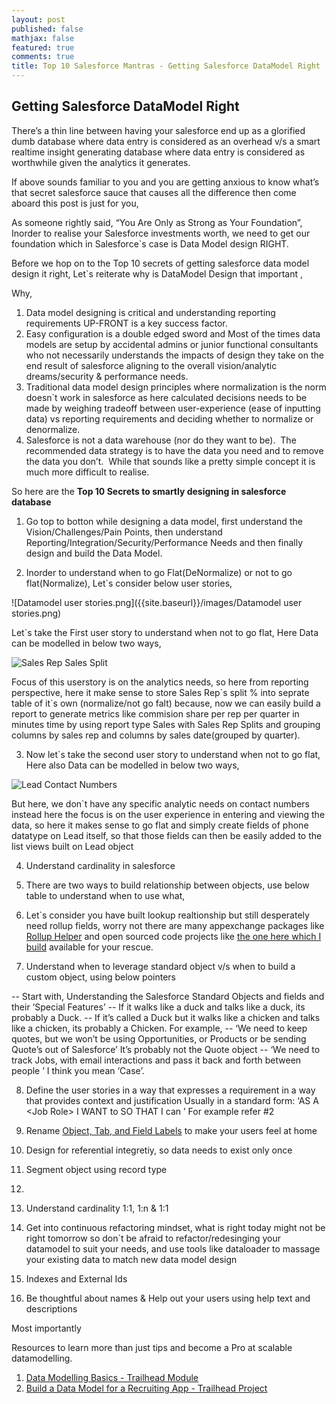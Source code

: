 ```yaml
---
layout: post
published: false
mathjax: false
featured: true
comments: true
title: Top 10 Salesforce Mantras - Getting Salesforce DataModel Right
---
```

## Getting Salesforce DataModel Right

There’s a thin line between having your salesforce end up as a glorified dumb database where data entry is considered as an overhead v/s a smart realtime insight generating database where data entry is considered as worthwhile given the analytics it generates.

If above sounds familiar to you and you are getting anxious to know what’s that secret salesforce sauce that causes all the difference then come aboard this post is just for you,

As someone rightly said, “You Are Only as Strong as Your Foundation”, Inorder to realise your Salesforce investments worth, we need to get our foundation which in Salesforce\`s case is Data Model design RIGHT.

Before we hop on to the Top 10 secrets of getting salesforce data model design it right, Let\`s reiterate why is DataModel Design that important ,

Why,
1. Data model designing is critical and understanding reporting requirements UP-FRONT is a key success factor.
2. Easy configuration is a double edged sword and Most of the times data models are setup by accidental admins or junior functional consultants who not necessarily understands the impacts of design they take on the end result of salesforce aligning to the overall vision/analytic dreams/security & performance needs.
3. Traditional data model design principles where normalization is the norm doesn\`t work in salesforce as here calculated decisions needs to be made by weighing tradeoff between user-experience (ease of inputting data) vs reporting requirements and deciding whether to normalize or denormalize.
4. Salesforce is not a data warehouse (nor do they want to be).  The recommended data strategy is to have the data you need and to remove the data you don’t.  While that sounds like a pretty simple concept it is much more difficult to realise.

So here are the **Top 10 Secrets to smartly designing in salesforce database**

1. Go top to botton while designing a data model, first understand the Vision/Challenges/Pain Points, then understand Reporting/Integration/Security/Performance Needs and then finally design and build the Data Model.

2. Inorder to understand when to go Flat(DeNormalize) or not to go flat(Normalize), Let\`s consider below user stories,

![Datamodel user stories.png]({{site.baseurl}}/images/Datamodel user stories.png)

Let\`s take the First user story to understand when not to go flat, Here Data can be modelled in below two ways,

![Sales Rep Sales Split]({{site.baseurl}}/images/Sales_Rep_Sales_Split.png)

Focus of this userstory is on the analytics needs, so here from reporting perspective, here it make sense to store Sales Rep\`s split % into seprate table of it\`s own (normalize/not go falt) because, now we can easily build a report to generate metrics like commision share per rep per quarter in minutes time by using report type Sales with Sales Rep Splits and grouping columns by sales rep and columns by sales date(grouped by quarter).

3. Now let\`s take the second user story to understand when not to go flat, Here also Data can be modelled in below two ways,

![Lead Contact Numbers]({{site.baseurl}}/images/Lead_Contact_Numbers.png)

But here, we don\`t have any specific analytic needs on contact numbers instead here the focus is on the user experience in entering and viewing the data, so here it makes sense to go flat and simply create fields of phone datatype on Lead itself, so that those fields can then be easily added to the list views built on Lead object

4. Understand cardinality in salesforce

5. There are two ways to build relationship between objects, use below table to understand when to use what,

6. Let\`s consider you have built lookup realtionship but still desperately need rollup fields, worry not there are many appexchange packages like [Rollup Helper](https://appexchange.salesforce.com/appxListingDetail?listingId=a0N30000009i3UpEAI) and open sourced code projects like [the one here which I build](https://struckbylightning.github.io/2018/05/apex/freebies/define-rollup-fields-for-lookup-relationships-in-custom-metadata) available for your rescue.

7. Understand when to leverage standard object v/s when to build a custom object, using below pointers

-- Start with, Understanding the Salesforce Standard Objects and fields and their ‘Special Features’
-- If it walks like a duck and talks like a duck, its probably a Duck.
-- If it’s called a Duck but it walks like a chicken and talks like a chicken, its  probably a Chicken.
For example,
-- ‘We need to keep quotes, but we won’t be using Opportunities, or  Products or be sending Quote’s out of Salesforce’
It’s probably not the Quote object
-- ‘We need to track Jobs, with email interactions and pass it back and forth between people ’
I think you mean ‘Case’.

8. Define the user stories in a way that expresses a requirement in a way that provides context and justification
Usually in a standard form:
‘AS A \<Job Role\> I WANT to <some business process> SO THAT I can <achieve  some outcome>’
  For example refer #2
9. Rename [Object, Tab, and Field Labels](https://help.salesforce.com/articleView?id=customize_rename.htm&r=https%3A%2F%2Fwww.google.com.au%2F&type=5) to make your users feel at home 


6. Design for referential integretiy, so data needs to exist only once 
4. Segment object using record type
5. 
7. Understand cardinality 1:1, 1:n & 1:1
8. Get into continuous refactoring mindset, what is right today might not be right tomorrow so don\`t be afraid to refactor/redesinging your datamodel to suit your needs, and use tools like dataloader to massage your existing data to match new data model design
9. Indexes and External Ids
10. Be thoughtful about names & Help out your users using help text and descriptions

Most importantly 

Resources to learn more than just tips and become a Pro at scalable datamodelling.
1. [Data Modelling Basics - Trailhead Module](https://trailhead.salesforce.com/en/modules/data_modeling)
2. [Build a Data Model for a Recruiting App - Trailhead Project](https://trailhead.salesforce.com/en/projects/build-a-data-model-for-a-recruiting-app)
